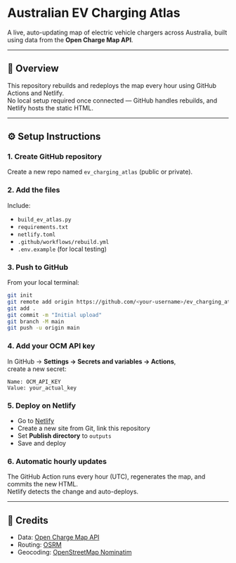 # Australian EV Charging Atlas

A live, auto-updating map of electric vehicle chargers across Australia, built using data from the **Open Charge Map API**.

---

## 🧭 Overview
This repository rebuilds and redeploys the map every hour using GitHub Actions and Netlify.  
No local setup required once connected — GitHub handles rebuilds, and Netlify hosts the static HTML.

---

## ⚙️ Setup Instructions

### 1. Create GitHub repository
Create a new repo named `ev_charging_atlas` (public or private).

### 2. Add the files
Include:
- `build_ev_atlas.py`
- `requirements.txt`
- `netlify.toml`
- `.github/workflows/rebuild.yml`
- `.env.example` (for local testing)

### 3. Push to GitHub
From your local terminal:
```bash
git init
git remote add origin https://github.com/<your-username>/ev_charging_atlas.git
git add .
git commit -m "Initial upload"
git branch -M main
git push -u origin main
```

### 4. Add your OCM API key
In GitHub → **Settings → Secrets and variables → Actions**,  
create a new secret:
```
Name: OCM_API_KEY
Value: your_actual_key
```

### 5. Deploy on Netlify
- Go to [Netlify](https://www.netlify.com/)
- Create a new site from Git, link this repository
- Set **Publish directory** to `outputs`
- Save and deploy

### 6. Automatic hourly updates
The GitHub Action runs every hour (UTC), regenerates the map, and commits the new HTML.  
Netlify detects the change and auto-deploys.

---

## 📝 Credits
- Data: [Open Charge Map API](https://openchargemap.org/)
- Routing: [OSRM](https://project-osrm.org/)
- Geocoding: [OpenStreetMap Nominatim](https://nominatim.org/)
